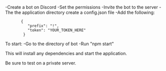 -Create a bot on Discord
-Set the permissions
-Invite the bot to the server
-The the application directory create a config.json file
-Add the following:
```
       {
          "prefix": "!",
          "token": "YOUR_TOKEN_HERE"
        }
```

To start:
-Go to the directory of bot
-Run "npm start"

This will install any dependencies and start the application.

Be sure to test on a private server.
